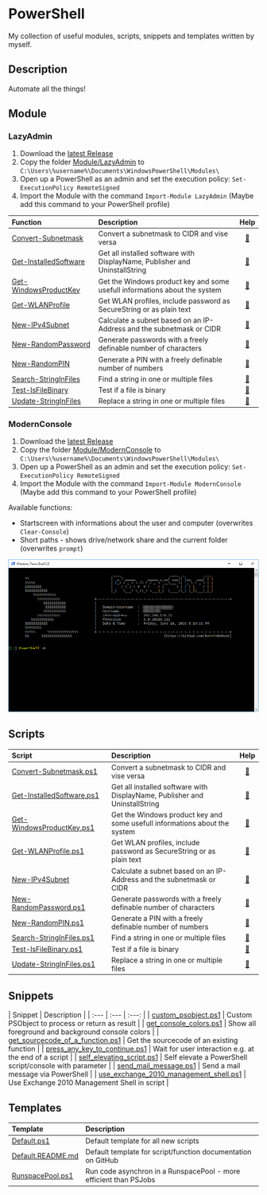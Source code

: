 # PowerShell

My collection of useful modules, scripts, snippets and templates written by myself.

## Description

Automate all the things!

## Module

### LazyAdmin

1. Download the [latest Release](https://github.com/BornToBeRoot/PowerShell/releases/latest)
2. Copy the folder [Module/LazyAdmin](Module/LazyAdmin) to `C:\Users\%username%\Documents\WindowsPowerShell\Modules\`
3. Open up a PowerShell as an admin and set the execution policy: `Set-ExecutionPolicy RemoteSigned`
4. Import the Module with the command `Import-Module LazyAdmin` (Maybe add this command to your PowerShell profile) 

| Function&nbsp;&nbsp;&nbsp;&nbsp;&nbsp;&nbsp;&nbsp;&nbsp;&nbsp;&nbsp;&nbsp;&nbsp;&nbsp;&nbsp;&nbsp;&nbsp;&nbsp;&nbsp;&nbsp;&nbsp;&nbsp;&nbsp;&nbsp;&nbsp;&nbsp; | Description | Help | 
| :--- | :--- | :---: |
| [Convert-Subnetmask](Module/LazyAdmin/Convert-Subnetmask.ps1) | Convert a subnetmask to CIDR and vise versa | [:book:](Documentation/Convert-Subnetmask.README.md) |
| [Get-InstalledSoftware](Module/LazyAdmin/Get-InstalledSoftware.ps1) | Get all installed software with DisplayName, Publisher and UninstallString | [:book:](Documentation/Get-InstalledSoftware.README.md) |
| [Get-WindowsProductKey](Module/LazyAdmin/Get-WindowsProductKey.ps1) | Get the Windows product key and some usefull informations about the system | [:book:](Documentation/Get-WindowsProductKey.README.md) |
| [Get-WLANProfile](Module/LazyAdmin/Get-WLANProfile.ps1) | Get WLAN profiles, include password as SecureString or as plain text | [:book:](Documentation/Get-WLANProfile.README.md) |
| [New-IPv4Subnet](Module/LazyAdmin/New-IPv4Subnet.ps1) | Calculate a subnet based on an IP-Address and the subnetmask or CIDR | [:book:](Documentation/New-IPv4Subnet.README.md) |
| [New-RandomPassword](Module/LazyAdmin/New-RandomPassword.ps1) | Generate passwords with a freely definable number of characters | [:book:](Documentation/New-RandomPassword.README.md) |
| [New-RandomPIN](Module/LazyAdmin/New-RandomPIN.ps1) | Generate a PIN with a freely definable number of numbers | [:book:](Documentation/New-RandomPIN.README.md) |
| [Search-StringInFiles](Module/LazyAdmin/Search-StringInFiles.ps1) | Find a string in one or multiple files | [:book:](Documentation/Search-StringInFiles.README.md) |
| [Test-IsFileBinary](Module/LazyAdmin/Test-IsFileBinary.ps1) | Test if a file is binary | [:book:](Documentation/Test-IsFileBinary.README.md) |
| [Update-StringInFiles](Module/LazyAdmin/Update-StringInFiles.ps1) | Replace a string in one or multiple files | [:book:](Documentation/Update-StringInFiles.README.md)

### ModernConsole 

1. Download the [latest Release](https://github.com/BornToBeRoot/PowerShell/releases/latest) 
2. Copy the folder [Module/ModernConsole](Module/ModernConsole) to `C:\Users\%username%\Documents\WindowsPowerShell\Modules\`
3. Open up a PowerShell as an admin and set the execution policy: `Set-ExecutionPolicy RemoteSigned`
4. Import the Module with the command `Import-Module ModernConsole`  (Maybe add this command to your PowerShell profile)

Available functions:

* Startscreen with informations about the user and computer (overwrites `Clear-Console`)
* Short paths - shows drive/network share and the current folder (overwrites `prompt`)

![Screenshot](/Documentation/Images/ModernConsole.png?raw=true)

## Scripts

| Script&nbsp;&nbsp;&nbsp;&nbsp;&nbsp;&nbsp;&nbsp;&nbsp;&nbsp;&nbsp;&nbsp;&nbsp;&nbsp;&nbsp;&nbsp;&nbsp;&nbsp;&nbsp;&nbsp;&nbsp;&nbsp;&nbsp;&nbsp;&nbsp;&nbsp;&nbsp;&nbsp;&nbsp;&nbsp;&nbsp;&nbsp;&nbsp;&nbsp;&nbsp;&nbsp;&nbsp;&nbsp; | Description | Help | 
| :--- | :--- | :---: |
| [Convert-Subnetmask.ps1](Scripts/Convert-Subnetmask.ps1) | Convert a subnetmask to CIDR and vise versa | [:book:](Documentation/Convert-Subnetmask.README.md) |
| [Get-InstalledSoftware.ps1](Scripts/Get-InstalledSoftware.ps1) | Get all installed software with DisplayName, Publisher and UninstallString | [:book:](Documentation/Get-InstalledSoftware.README.md) |
| [Get-WindowsProductKey.ps1](Scripts/Get-WindowsProductKey.ps1) | Get the Windows product key and some usefull informations about the system | [:book:](Documentation/Get-WindowsProductKey.README.md) |
| [Get-WLANProfile.ps1](Scripts/Get-WLANProfile.ps1) | Get WLAN profiles, include password as SecureString or as plain text | [:book:](Documentation/Get-WLANProfile.README.md)
| [New-IPv4Subnet](Scripts/New-IPv4Subnet.ps1) | Calculate a subnet based on an IP-Address and the subnetmask or CIDR | [:book:](Documentation/New-IPv4Subnet.README.md) |
| [New-RandomPassword.ps1](Scripts/New-RandomPassword.ps1) | Generate passwords with a freely definable number of characters | [:book:](Documentation/New-RandomPassword.README.md)
| [New-RandomPIN.ps1](Scripts/New-RandomPIN.ps1) | Generate a PIN with a freely definable number of numbers | [:book:](Documentation/New-RandomPIN.README.md) |
| [Search-StringInFiles.ps1](Scripts/Search-StringInFiles.ps1) | Find a string in one or multiple files | [:book:](Documentation/Search-StringInFiles.README.md) |
| [Test-IsFileBinary.ps1](Scripts/Test-IsFileBinary.ps1) | Test if a file is binary | [:book:](Documentation/Test-IsFileBinary.README.md) |
| [Update-StringInFiles.ps1](Scripts/Update-StringInFiles.ps1) | Replace a string in one or multiple files | [:book:](Documentation/Update-StringInFiles.README.md) |

## Snippets

| Snippet | Description | 
| :--- | :--- | :---: |
| [custom_psobject.ps1](Snippets/custom_psobject.ps1) | Custom PSObject to process or return as result |
| [get_console_colors.ps1](Snippets/get_console_colors.ps1) | Show all foreground and background console colors |
| [get_sourcecode_of_a_function.ps1](Snippets/get_sourcecode_of_a_function.ps1) | Get the sourcecode of an existing function | 
| [press_any_key_to_continue.ps1](Snippets/press_any_key_to_continue.ps1) | Wait for user interaction e.g. at the end of a script | 
| [self_elevating_script.ps1](Snippets/self_elevating_script.ps1) | Self elevate a PowerShell script/console with parameter |
| [send_mail_message.ps1](Snippets/send_mail_message.ps1) | Send a mail message via PowerShell |
| [use_exchange_2010_management_shell.ps1](Snippets/use_exchange_2010_management_shell.ps1) | Use Exchange 2010 Management Shell in script |

## Templates

| Template | Description |
| :--- | :--- |
| [Default.ps1](Templates/Default.ps1) | Default template for all new scripts |
| [Default.README.md](Templates/Default.README.md) | Default template for script/function documentation on GitHub |
| [RunspacePool.ps1](Templates/RunspacePool.ps1) | Run code asynchron in a RunspacePool - more efficient than PSJobs |
